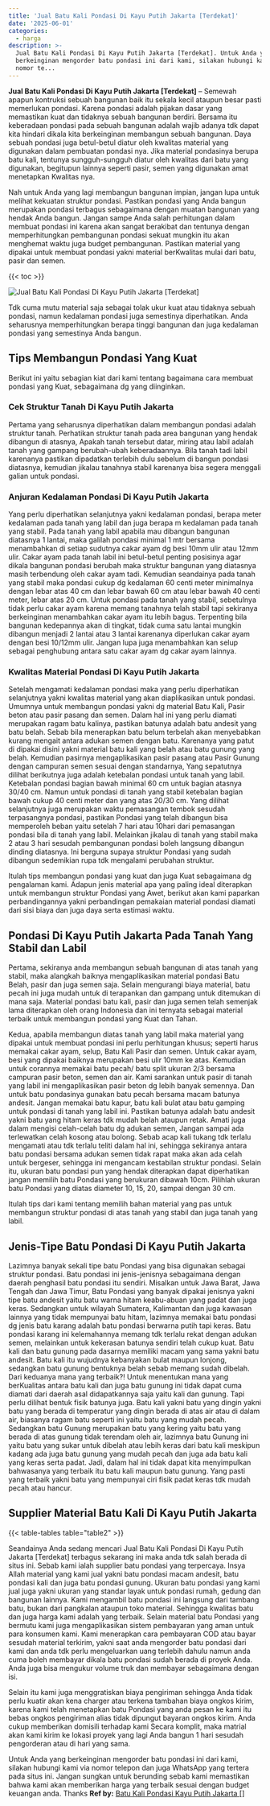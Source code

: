 ```yaml
---
title: 'Jual Batu Kali Pondasi Di Kayu Putih Jakarta [Terdekat]'
date: '2025-06-01'
categories:
  - harga
description: >-
  Jual Batu Kali Pondasi Di Kayu Putih Jakarta [Terdekat]. Untuk Anda yang
  berkeinginan mengorder batu pondasi ini dari kami, silakan hubungi kami via
  nomor te...
---
```


**Jual Batu Kali Pondasi Di Kayu Putih Jakarta \[Terdekat\]** – Semewah apapun kontruksi sebuah bangunan baik itu sekala kecil ataupun besar pasti memerlukan pondasi. Karena pondasi adalah pijakan dasar yang memastikan kuat dan tidaknya sebuah bangunan berdiri. Bersama itu keberadaan pondasi pada sebuah bangunan adalah wajib adanya tdk dapat kita hindari dikala kita berkeinginan membangun sebuah bangunan. Daya sebuah pondasi juga betul-betul diatur oleh kwalitas material yang digunakan dalam pembuatan pondasi nya. Jika material pondasinya berupa batu kali, tentunya sungguh-sungguh diatur oleh kwalitas dari batu yang digunakan, begitupun lainnya seperti pasir, semen yang digunakan amat menetapkan Kwalitas nya.

Nah untuk Anda yang lagi membangun bangunan impian, jangan lupa untuk melihat kekuatan struktur pondasi. Pastikan pondasi yang Anda bangun merupakan pondasi terbagus sebagaimana dengan muatan bangunan yang hendak Anda bangun. Jangan sampe Anda salah perhitungan dalam membuat pondasi ini karena akan sangat berakibat dan tentunya dengan memperhitungkan pembangunan pondasi sekuat mungkin itu akan menghemat waktu juga budget pembangunan. Pastikan material yang dipakai untuk membuat pondasi yakni material berKwalitas mulai dari batu, pasir dan semen.

{{< toc >}}

![Jual Batu Kali Pondasi Di Kayu Putih Jakarta [Terdekat]](/images/jual-batu-kali-23.png)

Tdk cuma mutu material saja sebagai tolak ukur kuat atau tidaknya sebuah pondasi, namun kedalaman pondasi juga semestinya diperhatikan. Anda seharusnya memperhitungkan berapa tinggi bangunan dan juga kedalaman pondasi yang semestinya Anda bangun.

## Tips Membangun Pondasi Yang Kuat

Berikut ini yaitu sebagian kiat dari kami tentang bagaimana cara membuat pondasi yang Kuat, sebagaimana dg yang diinginkan.

### Cek Struktur Tanah Di Kayu Putih Jakarta

Pertama yang seharusnya diperhatikan dalam membangun pondasi adalah struktur tanah. Perhatikan struktur tanah pada area bangunan yang hendak dibangun di atasnya, Apakah tanah tersebut datar, miring atau labil adalah tanah yang gampang berubah-ubah keberadaannya. Bila tanah tadi labil karenanya pastikan dipadatkan terlebih dulu sebelum di bangun pondasi diatasnya, kemudian jikalau tanahnya stabil karenanya bisa segera menggali galian untuk pondasi.

### Anjuran Kedalaman Pondasi Di Kayu Putih Jakarta

Yang perlu diperhatikan selanjutnya yakni kedalaman pondasi, berapa meter kedalaman pada tanah yang labil dan juga berapa m kedalaman pada tanah yang stabil. Pada tanah yang labil apabila mau dibangun bangunan diatasnya 1 lantai, maka galilah pondasi minimal 1 mtr bersama menambahkan di setiap sudutnya cakar ayam dg besi 10mm ulir atau 12mm ulir. Cakar ayam pada tanah labil ini betul-betul penting posisinya agar dikala bangunan pondasi berubah maka struktur bangunan yang diatasnya masih terbendung oleh cakar ayam tadi. Kemudian seandainya pada tanah yang stabil maka pondasi cukup dg kedalaman 60 centi meter minimalnya dengan lebar atas 40 cm dan lebar bawah 60 cm atau lebar bawah 40 centi meter, lebar atas 20 cm. Untuk pondasi pada tanah yang stabil, sebetulnya tidak perlu cakar ayam karena memang tanahnya telah stabil tapi sekiranya berkeinginan menambahkan cakar ayam itu lebih bagus. Terpenting bila bangunan kedepannya akan di tingkat, tidak cuma satu lantai mungkin dibangun menjadi 2 lantai atau 3 lantai karenanya diperlukan cakar ayam dengan besi 10/12mm ulir. Jangan lupa juga menambahkan kan selup sebagai penghubung antara satu cakar ayam dg cakar ayam lainnya.

### Kwalitas Material Pondasi Di Kayu Putih Jakarta

Setelah mengamati kedalaman pondasi maka yang perlu diperhatikan selanjutnya yakni kwalitas material yang akan diaplikasikan untuk pondasi. Umumnya untuk membangun pondasi yakni dg material Batu Kali, Pasir beton atau pasir pasang dan semen. Dalam hal ini yang perlu diamati merupakan ragam batu kalinya, pastikan batunya adalah batu andesit yang batu belah. Sebab bila menerapkan batu belum terbelah akan menyebabkan kurang mengait antara adukan semen dengan batu. Karenanya yang patut di dipakai disini yakni material batu kali yang belah atau batu gunung yang belah. Kemudian pasirnya mengaplikasikan pasir pasang atau Pasir Gunung dengan campuran semen sesuai dengan standarnya, Yang sepatutnya dilihat berikutnya juga adalah ketebalan pondasi untuk tanah yang labil. Ketebalan pondasi bagian bawah minimal 60 cm untuk bagian atasnya 30/40 cm. Namun untuk pondasi di tanah yang stabil ketebalan bagian bawah cukup 40 centi meter dan yang atas 20/30 cm. Yang dilihat selanjutnya juga merupakan waktu pemasangan tembok sesudah terpasangnya pondasi, pastikan Pondasi yang telah dibangun bisa memperoleh beban yaitu setelah 7 hari atau 10hari dari pemasangan pondasi bila di tanah yang labil. Melainkan jikalau di tanah yang stabil maka 2 atau 3 hari sesudah pembangunan pondasi boleh langsung dibangun dinding diatasnya. Ini berguna supaya struktur Pondasi yang sudah dibangun sedemikian rupa tdk mengalami perubahan struktur.

Itulah tips membangun pondasi yang kuat dan juga Kuat sebagaimana dg pengalaman kami. Adapun jenis material apa yang paling ideal diterapkan untuk membangun struktur Pondasi yang Awet, berikut akan kami paparkan perbandingannya yakni perbandingan pemakaian material pondasi diamati dari sisi biaya dan juga daya serta estimasi waktu.

## Pondasi Di Kayu Putih Jakarta Pada Tanah Yang Stabil dan Labil

Pertama, sekiranya anda membangun sebuah bangunan di atas tanah yang stabil, maka alangkah baiknya mengaplikasikan material pondasi Batu Belah, pasir dan juga semen saja. Selain mengurangi biaya material, batu pecah ini juga mudah untuk di terapankan dan gampang untuk ditemukan di mana saja. Material pondasi batu kali, pasir dan juga semen telah semenjak lama diterapkan oleh orang Indonesia dan ini ternyata sebagai material terbaik untuk membangun pondasi yang Kuat dan Tahan.

Kedua, apabila membangun diatas tanah yang labil maka material yang dipakai untuk membuat pondasi ini perlu perhitungan khusus; seperti harus memakai cakar ayam, selup, Batu Kali Pasir dan semen. Untuk cakar ayam, besi yang dipakai baiknya merupakan besi ulir 10mm ke atas. Kemudian untuk corannya memakai batu pecah/ batu split ukuran 2/3 bersama campuran pasir beton, semen dan air. Kami sarankan untuk pasir di tanah yang labil ini mengaplikasikan pasir beton dg lebih banyak semennya. Dan untuk batu pondasinya gunakan batu pecah bersama macam batunya andesit. Jangan memakai batu kapur, batu kali bulat atau batu gamping untuk pondasi di tanah yang labil ini. Pastikan batunya adalah batu andesit yakni batu yang hitam keras tdk mudah belah ataupun retak. Amati juga dalam mengisi celah-celah batu dg adukan semen, Jangan sampai ada terlewatkan celah kosong atau bolong. Sebab acap kali tukang tdk terlalu mengamati atau tdk terlalu teliti dalam hal ini, sehingga sekiranya antara batu pondasi bersama adukan semen tidak rapat maka akan ada celah untuk bergeser, sehingga ini mengancam kestabilan struktur pondasi. Selain itu, ukuran batu pondasi pun yang hendak diterapkan dapat diperhatikan jangan memilih batu Pondasi yang berukuran dibawah 10cm. Pilihlah ukuran batu Pondasi yang diatas diameter 10, 15, 20, sampai dengan 30 cm.

Itulah tips dari kami tentang memilih bahan material yang pas untuk membangun struktur pondasi di atas tanah yang stabil dan juga tanah yang labil.

## Jenis-Tipe Batu Pondasi Di Kayu Putih Jakarta

Lazimnya banyak sekali tipe batu Pondasi yang bisa digunakan sebagai struktur pondasi. Batu pondasi ini jenis-jenisnya sebagaimana dengan daerah penghasil batu pondasi itu sendiri. Misalkan untuk Jawa Barat, Jawa Tengah dan Jawa Timur, Batu Pondasi yang banyak dipakai jenisnya yakni tipe batu andesit yaitu batu warna hitam keabu-abuan yang padat dan juga keras. Sedangkan untuk wilayah Sumatera, Kalimantan dan juga kawasan lainnya yang tidak mempunyai batu hitam, lazimnya memakai batu pondasi dg jenis batu karang adalah batu pondasi berwarna putih tapi keras. Batu pondasi karang ini kelemahannya memang tdk terlalu rekat dengan adukan semen, melainkan untuk kekerasan batunya sendiri telah cukup kuat. Batu kali dan batu gunung pada dasarnya memiliki macam yang sama yakni batu andesit. Batu kali itu wujudnya kebanyakan bulat maupun lonjong, sedangkan batu gunung bentuknya belah sebab memang sudah dibelah. Dari keduanya mana yang terbaik?! Untuk menentukan mana yang berKualitas antara batu kali dan juga batu gunung ini tidak dapat cuma diamati dari daerah asal didapatkannya saja yaitu kali dan gunung. Tapi perlu dilihat bentuk fisik batunya juga. Batu kali yakni batu yang dingin yakni batu yang berada di temperatur yang dingin berada di atas air atau di dalam air, biasanya ragam batu seperti ini yaitu batu yang mudah pecah. Sedangkan batu Gunung merupakan batu yang kering yaitu batu yang berada di atas gunung tidak terendam oleh air, lazimnya batu Gunung ini yaitu batu yang sukar untuk dibelah atau lebih keras dari batu kali meskipun kadang ada juga batu gunung yang mudah pecah dan juga ada batu kali yang keras serta padat. Jadi, dalam hal ini tidak dapat kita menyimpulkan bahwasanya yang terbaik itu batu kali maupun batu gunung. Yang pasti yang terbaik yakni batu yang mempunyai ciri fisik padat keras tdk mudah pecah atau hancur.

## Supplier Material Batu Kali Di Kayu Putih Jakarta

{{< table-tables table="table2" >}}

Seandainya Anda sedang mencari Jual Batu Kali Pondasi Di Kayu Putih Jakarta \[Terdekat\] terbagus sekarang ini maka anda tdk salah berada di situs ini. Sebab kami ialah supplier batu pondasi yang terpercaya. Insya Allah material yang kami jual yakni batu pondasi macam andesit, batu pondasi kali dan juga batu pondasi gunung. Ukuran batu pondasi yang kami jual juga yakni ukuran yang standar layak untuk pondasi rumah, gedung dan bangunan lainnya. Kami mengambil batu pondasi ini langsung dari tambang batu, bukan dari pangkalan ataupun toko material. Sehingga kwalitas batu dan juga harga kami adalah yang terbaik. Selain material batu Pondasi yang bermutu kami juga mengaplikasikan sistem pembayaran yang aman untuk para konsumen kami. Kami menerapkan cara pembayaran COD atau bayar sesudah material terkirim, yakni saat anda mengorder batu pondasi dari kami dan anda tdk perlu mengeluarkan uang terlebih dahulu namun anda cuma boleh membayar dikala batu pondasi sudah berada di proyek Anda. Anda juga bisa mengukur volume truk dan membayar sebagaimana dengan isi.

Selain itu kami juga menggratiskan biaya pengiriman sehingga Anda tidak perlu kuatir akan kena charger atau terkena tambahan biaya ongkos kirim, karena kami telah menetapkan batu Pondasi yang anda pesan ke kami itu bebas ongkos pengiriman alias tidak dipungut bayaran ongkos kirim. Anda cukup memberikan domisili terhadap kami Secara komplit, maka matrial akan kami kirim ke lokasi proyek yang lagi Anda bangun 1 hari sesudah pengorderan atau di hari yang sama.

Untuk Anda yang berkeinginan mengorder batu pondasi ini dari kami, silakan hubungi kami via nomor telepon dan juga WhatsApp yang tertera pada situs ini. Jangan sungkan untuk berunding sebab kami memastikan bahwa kami akan memberikan harga yang terbaik sesuai dengan budget keuangan anda. Thanks
**Ref by:** [Batu Kali Pondasi Kayu Putih Jakarta []](https://id.wikipedia.org/wiki/Batu)
